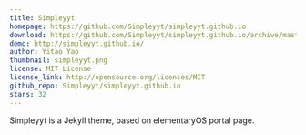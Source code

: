 ```yaml
---
title: Simpleyyt
homepage: https://github.com/Simpleyyt/simpleyyt.github.io
download: https://github.com/Simpleyyt/simpleyyt.github.io/archive/master.zip
demo: http://simpleyyt.github.io/
author: Yitao Yao
thumbnail: simpleyyt.png
license: MIT License
license_link: http://opensource.org/licenses/MIT
github_repo: Simpleyyt/simpleyyt.github.io
stars: 32
---
```


Simpleyyt is a Jekyll theme, based on elementaryOS portal page.
